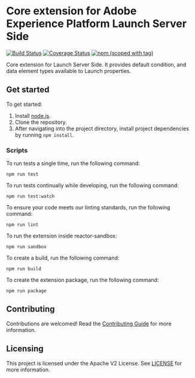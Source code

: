 # Core extension for Adobe Experience Platform Launch Server Side

[![Build Status](https://img.shields.io/github/actions/workflow/status/adobe/reactor-extension-core-edge/node.js.yml?style=flat)](https://github.com/adobe/reactor-extension-core-edge/actions)
[![Coverage Status](https://coveralls.io/repos/github/adobe/reactor-extension-core-edge/badge.svg?branch=main)](https://coveralls.io/github/adobe/reactor-extension-core-edge?branch=main)
[![npm (scoped with tag)](https://img.shields.io/npm/v/@adobe/reactor-extension-core-edge.svg?style=flat)](https://www.npmjs.com/package/@adobe/reactor-extension-core-edge)

Core extension for Launch Server Side. It provides default condition, and data element types available to Launch properties.

## Get started

To get started:

1. Install [node.js](https://nodejs.org/).
2. Clone the repository.
3. After navigating into the project directory, install project dependencies by running `npm install`.

### Scripts

To run tests a single time, run the following command:

`npm run test`

To run tests continually while developing, run the following command:

`npm run test:watch`

To ensure your code meets our linting standards, run the following command:

`npm run lint`

To run the extension inside reactor-sandbox:

`npm run sandbox`

To create a build, run the following command:

`npm run build`

To create the extension package, run the following command:

`npm run package`

## Contributing

Contributions are welcomed! Read the [Contributing Guide](./.github/CONTRIBUTING.md) for more information.

## Licensing

This project is licensed under the Apache V2 License. See [LICENSE](LICENSE) for more information.
